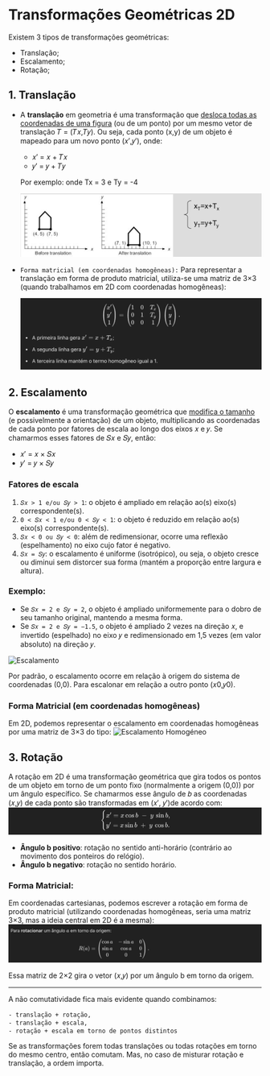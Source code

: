 # Transformações Geométricas 2D 

Existem 3 tipos de transformações geométricas: 
 - Translação;
 - Escalamento;
 - Rotação;

## 1. Translação
  
  - A **translação** em geometria é uma transformação que <u>desloca todas as coordenadas de uma figura</u> (ou de um ponto) por um mesmo vetor de translação 𝑇 = (𝑇𝑥,𝑇𝑦). Ou seja, cada ponto (x,y) de um objeto é mapeado para um novo ponto (𝑥′,𝑦′), onde:
    - 𝑥′ = 𝑥 + 𝑇𝑥 
    - 𝑦′ = 𝑦 + 𝑇𝑦

    Por exemplo: onde Tx = 3 e Ty = -4

    ![Translação](../Teóricas/Images/(Image1)Translação.png)

  
  - `Forma matricial (em coordenadas homogêneas):`
    Para representar a translação em forma de produto matricial, utiliza-se uma matriz de 3×3 (quando trabalhamos em 2D com coordenadas homogêneas):
    
    ![Forma Matricial](../Teóricas/Images/(Image2)TranslaçãoHomogenea.png)

## 2. Escalamento

O **escalamento** é uma transformação geométrica que <u>modifica o tamanho</u> (e possivelmente a orientação) de um objeto, multiplicando as coordenadas de cada ponto por fatores de escala ao longo dos eixos 𝑥 e 𝑦. Se chamarmos esses fatores de 𝑆𝑥 e 𝑆𝑦, então:
  - 𝑥′ = 𝑥 × 𝑆𝑥
  - 𝑦′ = 𝑦 × 𝑆𝑦

 
### Fatores de escala
  1. `𝑆𝑥 > 1 e/ou 𝑆𝑦 > 1`: o objeto é ampliado em relação ao(s) eixo(s) correspondente(s).
  2. `0 < 𝑆𝑥 < 1 e/ou 0 < 𝑆𝑦 < 1`: o objeto é reduzido em relação ao(s) eixo(s) correspondente(s).
  3. `𝑆𝑥 < 0 ou 𝑆𝑦 < 0`: além de redimensionar, ocorre uma reflexão (espelhamento) no eixo cujo fator é negativo.
  4. `𝑆𝑥 = 𝑆𝑦`: o escalamento é uniforme (isotrópico), ou seja, o objeto cresce ou diminui sem distorcer sua forma (mantém a proporção entre largura e altura).

### Exemplo:
 - Se `𝑆𝑥 = 2 e 𝑆𝑦 = 2`, o objeto é ampliado uniformemente para o dobro de seu tamanho original, mantendo a mesma forma.
 - Se `𝑆𝑥 = 2 e 𝑆𝑦 = −1.5`, o objeto é ampliado 2 vezes na direção 𝑥, e invertido (espelhado) no eixo 𝑦 e redimensionado em 1,5 vezes (em valor absoluto) na direção 𝑦.

  ![Escalamento](../Teóricas/Images/(Image3)Escalamento1.png)

Por padrão, o escalamento ocorre em relação à origem do sistema de coordenadas (0,0). Para escalonar em relação a outro ponto (𝑥0,𝑦0).

### Forma Matricial (em coordenadas homogêneas)
  Em 2D, podemos representar o escalamento em coordenadas homogêneas por uma matriz de 3×3 do tipo:
  ![Escalamento Homogéneo](../Teóricas/Images/(Image4)EscalamentoHomogeneo.png)

## 3. Rotação

A rotação em 2D é uma transformação geométrica que gira todos os pontos de um objeto em torno de um ponto fixo (normalmente a origem (0,0)) por um ângulo específico. Se chamarmos esse ângulo de 𝑏 as coordenadas (𝑥,𝑦) de cada ponto são transformadas em (𝑥′, 𝑦′)de acordo com:
  ![Rotação](../Teóricas/Images/(Image5)Rotação.png)

  - **Ângulo b positivo**: rotação no sentido anti-horário (contrário ao movimento dos ponteiros do relógio).
  - **Ângulo b negativo**: rotação no sentido horário.

### Forma Matricial:
  Em coordenadas cartesianas, podemos escrever a rotação em forma de produto matricial (utilizando coordenadas homogêneas, seria uma matriz 3×3, mas a ideia central em 2D é a mesma):
  ![Forma Matricial](../Teóricas/Images/(Image6)RotaçãoMatricial.png)

  Essa matriz de 2×2 gira o vetor (𝑥,𝑦) por um ângulo b em torno da origem.

-------------------------

A não comutatividade fica mais evidente quando combinamos:
    
    - translação + rotação,
    - translação + escala,
    - rotação + escala em torno de pontos distintos

Se as transformações forem todas translações ou todas rotações em torno do mesmo centro, então comutam. Mas, no caso de misturar rotação e translação, a ordem importa.

